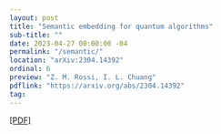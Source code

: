 ```yaml
---
layout: post
title: "Semantic embedding for quantum algorithms"
sub-title: ""
date: 2023-04-27 00:00:00 -04
permalink: "/semantic/"
location: "arXiv:2304.14392"
ordinal: 6
preview: "Z. M. Rossi, I. L. Chuang"
pdflink: "https://arxiv.org/abs/2304.14392"
tag:
---
```

[\[PDF\]](https://arxiv.org/pdf/2304.14392)
